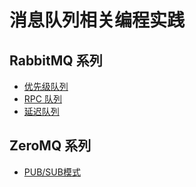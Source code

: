 # 消息队列相关编程实践

## RabbitMQ 系列

* [优先级队列](./bootcamp/rabbitmq/priority_queue/)
* [RPC 队列](./bootcamp/rabbitmq/rpc_queue/)
* [延迟队列](./bootcamp/rabbitmq/delayed_queue/)

## ZeroMQ 系列

* [PUB/SUB模式](./bootcamp/zeromq/pubsub/)

